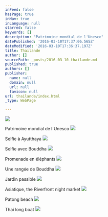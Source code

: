 ```yaml
---
inFeed: false
hasPage: true
inNav: true
inLanguage: null
starred: false
keywords: []
description: "Patrimoine mondial de l'Unesco"
datePublished: '2016-03-10T17:37:06.565Z'
dateModified: '2016-03-10T17:36:37.197Z'
title: Thailande
author: []
sourcePath: _posts/2016-03-10-thailande.md
published: true
authors: []
publisher:
  name: null
  domain: null
  url: null
  favicon: null
url: thailande/index.html
_type: WebPage

---
```

![](https://the-grid-user-content.s3-us-west-2.amazonaws.com/5127976f-33de-4bcc-a993-2c25f14f9ae4.jpg)

Patrimoine mondial de l'Unesco
![](https://the-grid-user-content.s3-us-west-2.amazonaws.com/e87fa40e-340d-4f9b-b30f-4d9005e2ceb6.jpg)

Selfie à Ayutthaya
![](https://the-grid-user-content.s3-us-west-2.amazonaws.com/9add48ea-7a1c-4b80-94dc-0a4ee63ae185.jpg)

Selfie avec Bouddha
![](https://the-grid-user-content.s3-us-west-2.amazonaws.com/ae1cf856-d23e-4ce2-9397-102462c88a62.jpg)

Promenade en éléphants
![](https://the-grid-user-content.s3-us-west-2.amazonaws.com/50a78938-42c8-4dce-b330-9e69708287fd.jpg)

Une rangée de Bouddha
![](https://the-grid-user-content.s3-us-west-2.amazonaws.com/d7d81d37-324e-4fb5-a4fd-1db97b63ad9b.jpg)

Jardin passible
![](https://the-grid-user-content.s3-us-west-2.amazonaws.com/14988b9c-babd-4eb8-9a86-2469b593b6ec.jpg)

Asiatique, the Riverfront night market
![](https://the-grid-user-content.s3-us-west-2.amazonaws.com/00532666-eadb-4d03-8321-5793310e04a1.jpg)

Patong beach
![](https://the-grid-user-content.s3-us-west-2.amazonaws.com/9608d139-c66e-45a2-ae22-a010d109e72b.jpg)

Thai long boat
![](https://the-grid-user-content.s3-us-west-2.amazonaws.com/efef5a23-b9bf-4e9e-8e1b-70560da3167d.jpg)